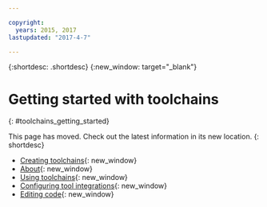 ```yaml
---

copyright:
  years: 2015, 2017
lastupdated: "2017-4-7"

---
```

 
{:shortdesc: .shortdesc}
{:new_window: target="_blank"}

# Getting started with toolchains
{: #toolchains_getting_started} 

This page has moved. Check out the latest information in its new location.
{: shortdesc}

* [Creating toolchains](/docs/services/ContinuousDelivery/toolchains_working.html){: new_window}
 * [About](/docs/services/ContinuousDelivery/toolchains_about.html){: new_window}
 * [Using toolchains](/docs/services/ContinuousDelivery/toolchains_using.html){: new_window}
 * [Configuring tool integrations](/docs/services/ContinuousDelivery/toolchains_integrations.html){: new_window}
 * [Editing code](/docs/services/ContinuousDelivery/web_ide.html){: new_window}
